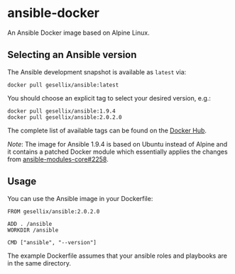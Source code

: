 # ansible-docker

An Ansible Docker image based on Alpine Linux.


## Selecting an Ansible version

The Ansible development snapshot is available as `latest` via:

    docker pull gesellix/ansible:latest

You should choose an explicit tag to select your desired version, e.g.:

    docker pull gesellix/ansible:1.9.4
    docker pull gesellix/ansible:2.0.2.0

The complete list of available tags can be found on the [Docker Hub](https://hub.docker.com/r/gesellix/ansible/tags/).

_Note_: The image for Ansible 1.9.4 is based on Ubuntu instead of Alpine and it contains a patched Docker module which essentially applies the changes from [ansible-modules-core#2258](https://github.com/ansible/ansible-modules-core/pull/2258).


## Usage

You can use the Ansible image in your Dockerfile:

    FROM gesellix/ansible:2.0.2.0

    ADD . /ansible
    WORKDIR /ansible

    CMD ["ansible", "--version"]

The example Dockerfile assumes that your ansible roles and playbooks are in the same directory.
